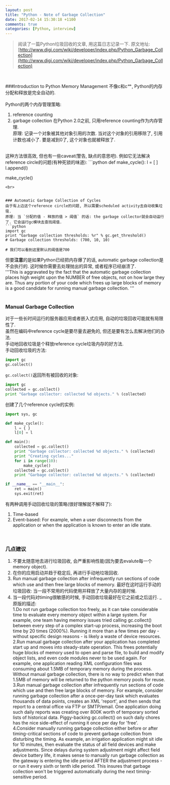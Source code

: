 ```yaml
---
layout: post
title: "Python - Note of Garbage Collection"
date: 2017-02-14 15:30:18 +1100
comments: true
categories: [Python, interview]
---
```


> 阅读了一篇Python垃圾回收的文章, 用这篇日志记录一下. 原文地址:<br> [http://www.digi.com/wiki/developer/index.php/Python_Garbage_Collection](http://www.digi.com/wiki/developer/index.php/Python_Garbage_Collection)    

<!--more-->
<br>  

###Introduction to Python Memory Management
不像c和c艹, Python的内存分配和释放是完全自动的.     
<br>
Python的两个内存管理策略:
1. reference counting
2. garbage collection
在Python 2.0之前, 只用reference counting作为内存管理.   
原理: 记录一个对象被其他对象引用的次数. 当对这个对象的引用移除了, 引用计数也减小了. 要是减到0了, 这个对象也就被释放了.   
<br>
这种方法很高效, 但也有一些caveat(警告, 缺点的意思吧). 例如它无法解决reference circle的问题(有种死锁的味道):   
```python
def make_cycle():
    l = [ ]
    l.append(l)

make_cycle()
```  
<br>


### Automatic Garbage Collection of Cycles
由于有上边这个reference circle的问题, 所以需要scheduled activity去自动收集垃圾.   
原理: 当 `分配的值 - 释放的值 > 阈值` 的话: the garbage collector就会自动运行了. 它会运行gc模块去查找阈值.        
```python
import gc
print "Garbage collection thresholds: %r" % gc.get_threshold()
# Garbage collection thresholds: (700, 10, 10)

# 我们可以看到这里默认的阈值是700
```
但要**注意**的是如果Python已经把内存爆了的话, automatic garbage collection是不会执行的. 这时候你需要去处理抛出的异常, 或者程序已经崩溃了.    
'''This is aggravated by the fact that the automatic garbage collection places high weight upon the NUMBER of free objects, not on how large they are. Thus any portion of your code which frees up large blocks of memory is a good candidate for running manual garbage collection.
'''   
<br>

### Manual Garbage Collection
对于一些长时间运行的服务器应用或者嵌入式应用, 自动的垃圾回收可能就有局限性了.     
虽然在编码中reference cycle是要尽量去避免的, 但还是要有怎么去解决他们的办法.    
手动地回收垃圾是个释放reference cycle垃圾内存的好方法.     
手动回收垃圾的方法:    
```python
import gc
gc.collect()
```
`gc.collect()`返回所有被回收的对象:    
```python
import gc
collected = gc.collect()
print "Garbage collector: collected %d objects." % (collected)
```
创建了几个reference cycle的实例:    
```python
import sys, gc

def make_cycle():
    l = { }
    l[0] = l

def main():
    collected = gc.collect()
    print "Garbage collector: collected %d objects." % (collected)
    print "Creating cycles..."
    for i in range(10):
        make_cycle()
    collected = gc.collect()
    print "Garbage collector: collected %d objects." % (collected)

if __name__ == "__main__":
    ret = main()
    sys.exit(ret)
```
有两种调用手动回收垃圾的策略(很好理解就不解释了):    
1. Time-based
2. Event-based:  For example, when a user disconnects from the application or when the application is known to enter an idle state.    
<br>

### 几点建议
1. 不要太随意地去进行垃圾回收, 会严重影响性能(因为要去evalute每一个memory object).   
2. 在你的应用启动并趋于稳定后, 再进行手动地垃圾回收.    
3. Run manual garbage collection after infrequently run sections of code which use and then free large blocks of memory. 最好在这时运行手动的垃圾回收: 当一段不常用的代码使用并释放了大量内存的是时候.
4. 当一段代码对timing很敏感的时候, 手动回收垃圾最好在它之前或之后运行.
_   
原版的描述:   
1.Do not run garbage collection too freely, as it can take considerable time to evaluate every memory object within a large system. For example, one team having memory issues tried calling gc.collect() between every step of a complex start-up process, increasing the boot time by 20 times (2000%). Running it more than a few times per day - without specific design reasons - is likely a waste of device resources.   
2.Run manual garbage collection after your application has completed start up and moves into steady-state operation. This frees potentially huge blocks of memory used to open and parse file, to build and modify object lists, and even code modules never to be used again. For example, one application reading XML configuration files was consuming about 1.5MB of temporary memory during the process. Without manual garbage collection, there is no way to predict when that 1.5MB of memory will be returned to the python memory pools for reuse.   
3.Run manual garbage collection after infrequently run sections of code which use and then free large blocks of memory. For example, consider running garbage collection after a once-per-day task which evaluates thousands of data points, creates an XML 'report', and then sends that report to a central office via FTP or SMTP/email. One application doing such daily reports was creating over 800K worth of temporary sorted lists of historical data. Piggy-backing gc.collect() on such daily chores has the nice side-effect of running it once per day for 'free'.   
4.Consider manually running garbage collection either before or after timing-critical sections of code to prevent garbage collection from disturbing the timing. As example, an irrigation application might sit idle for 10 minutes, then evaluate the status of all field devices and make adjustments. Since delays during system adjustment might affect field device battery life, it makes sense to manually run garbage collection as the gateway is entering the idle period AFTER the adjustment process - or run it every sixth or tenth idle period. This insures that garbage collection won't be triggered automatically during the next timing-sensitive period.   
